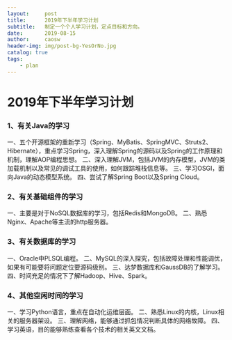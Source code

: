 ```yaml
---
layout:     post
title:      2019年下半年学习计划
subtitle:   制定一个个人学习计划，定点目标和方向。
date:       2019-08-15
author:     caosw
header-img: img/post-bg-YesOrNo.jpg
catalog: true
tags:
    - plan
---
```


# 2019年下半年学习计划
### 1、有关Java的学习
 一、五个开源框架的重新学习（Spring、MyBatis、SpringMVC、Struts2、Hibernate），重点学习Spring，深入理解Spring的源码以及Spring的工作原理和机制，理解AOP编程思想。
 二、深入理解JVM，包括JVM的内存模型，JVM的类加载机制以及常见的调试工具的使用，如何跟踪堆栈信息等。
 三、学习OSGI，面向Java的动态模型系统。
 四、尝试了解Spring Boot以及Spring Cloud。

### 2、有关基础组件的学习
一、主要是对于NoSQL数据库的学习，包括Redis和MongoDB。
二、熟悉Nginx、Apache等主流的http服务器。

### 3、有关数据库的学习
一、Oracle中PLSQL编程。
二、MySQL的深入探究，包括故障处理和性能调优，如果有可能要将问题定位要源码级别。
三、达梦数据库和GaussDB的了解学习。
四、时间充足的情况下了解Hadoop、Hive、Spark。

### 4、其他空闲时间的学习
一、学习Python语言，重点在自动化运维层面。
二、熟悉Linux的内核，Linux相关的服务器架设。
三、理解网络，能够通过抓包情况判断具体的网络故障。
四、学习英语，目的能够熟练查看各个技术的相关英文文档。
